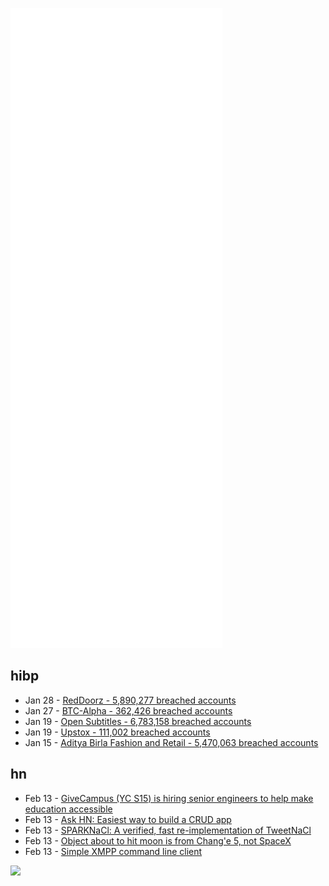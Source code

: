 ![Metrics](https://raw.githubusercontent.com/phixion/phixion/master/metrics.svg)

## hibp

<!--
for https://github.com/phixion/phixion/blob/main/.github/workflows/feeds.yml
-->
<!--START_SECTION:haveibeenpwnd-->
- Jan 28 - [RedDoorz - 5,890,277 breached accounts](https://haveibeenpwned.com/PwnedWebsites#RedDoorz)
- Jan 27 - [BTC-Alpha - 362,426 breached accounts](https://haveibeenpwned.com/PwnedWebsites#BTCAlpha)
- Jan 19 - [Open Subtitles - 6,783,158 breached accounts](https://haveibeenpwned.com/PwnedWebsites#OpenSubtitles)
- Jan 19 - [Upstox - 111,002 breached accounts](https://haveibeenpwned.com/PwnedWebsites#Upstox)
- Jan 15 - [Aditya Birla Fashion and Retail - 5,470,063 breached accounts](https://haveibeenpwned.com/PwnedWebsites#ABFRL)
<!--END_SECTION:haveibeenpwnd-->

## hn

<!--
for https://github.com/phixion/phixion/blob/main/.github/workflows/feeds.yml
-->
<!--START_SECTION:hn-->
- Feb 13 - [GiveCampus (YC S15) is hiring senior engineers to help make education accessible](https://jobs.lever.co/givecampus/44af3199-546a-404a-95fd-a097ef37e915)
- Feb 13 - [Ask HN: Easiest way to build a CRUD app](https://news.ycombinator.com/item?id=30320837)
- Feb 13 - [SPARKNaCl: A verified, fast re-implementation of TweetNaCl](https://fosdem.org/2022/schedule/event/ada_sparknacl/)
- Feb 13 - [Object about to hit moon is from Chang'e 5, not SpaceX](https://www.projectpluto.com/temp/correct.htm)
- Feb 13 - [Simple XMPP command line client](https://holmeinbuch.de/repo/txmppc/file?name=txmppc.c&ci=tip)
<!--END_SECTION:hn-->

<!--
for https://yhype.me
-->
![](https://hit.yhype.me/github/profile?user_id=13013670)
